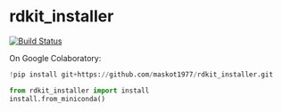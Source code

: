 # rdkit_installer

[![Build Status](https://travis-ci.com/maskot1977/rdkit_installer.svg?branch=aster)](https://travis-ci.com/github/maskot1977/rdkit_installer/)

On Google Colaboratory:

```python
!pip install git+https://github.com/maskot1977/rdkit_installer.git

from rdkit_installer import install
install.from_miniconda()
```
